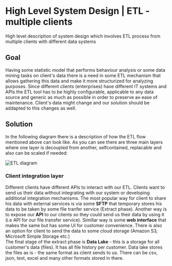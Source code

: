 # High Level System Design | ETL - multiple clients
High level description of system design which involves ETL process from multiple clients with different data systems


## Goal
Having some statistic model that performs behaviour analysis or some data mining tasks on client's data there is a need
in some ETL mechanism that allows gathering this data and make it more structurized for analyzing purposes.
Since different clients (enterprises) have different IT systems and APIs the ETL tool has to be highly configurable, applicable to any data source and generic as much as possible in order to preserve ан ease of maintenance. Client's data might change and our solution should be addapted to this changes as well.

## Solution
In the following diagram there is a description of how the ETL flow mentioned above can look like. As you can see there are three main layers where one layer is decoupled from another, selfcontained, replacable and also can be scaled if needed: 

![ETL diagram](https://user-images.githubusercontent.com/33380175/71544124-c9201900-2983-11ea-8af1-d46202fdc20d.png)


### Client integration layer
Different clients have different APIs to interact with our ETL. Clients want to send us their data without integrating with our system or developing additional integration mechanisms. The most popular way for client to share his data with external services is via some __SFTP__ that temporary stores his data to be taken by some file tranfer service (Extract phase). Another way is to expose our __API__ to our clients so they could send us their data by using it (i.e API for our file transfer service). Simillar way is some __web interface__ that makes the same but has some UI for customer convenience. There is also an option for client to send the data to some cloud storage (Amazon S3, Microsoft Simple Storage etc.) <br />
The final stage of the extract phase is __Data Lake__ - this is a storage for all customer's data (files). It has all file history per customer. Data lake stores the files as is - the same format as client sends to us. There can be csv, json, text, excel and many other formats stored in there.
